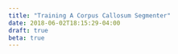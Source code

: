 ```yaml
---
title: "Training A Corpus Callosum Segmenter"
date: 2018-06-02T18:15:29-04:00
draft: true
beta: true
---
```


